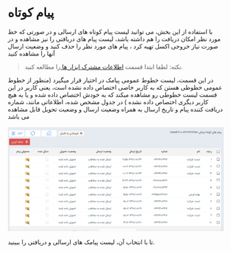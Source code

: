 # پیام کوتاه 

با استفاده از این بخش، می توانید لیست پیام کوتاه های ارسالی و در صورتی که خط مورد نظر امکان دریافت را هم داشته باشد، لیست پیام های دریافتی را نیز مشاهده و در صورت نیاز خروجی اکسل تهیه کرد  ، پیام های مورد نظر را حذف کنید و وضعیت ارسال آنها را مشاهده کنید

> نکته: لطفا ابتدا قسمت [اطلاعات مشترک ابزار ها ](https://github.com/1stco/PayamGostarDocs/blob/master/Help/Marketing/moshtarak-abzar/moshtarak-abzar.md)را مطالعه کنید.

در این قسمت، لیست  خطوط عمومی پیامک در اختیار قرار میگیرد (منظور از خطوط عمومی خطوطی هستن که به کاربر خاصی اختصاص داده نشده است، یعنی کاربر در این قسمت لیست خطوطی رو مشاهده میکند  که به خودش اختصاص داده شده و یا به هیچ کاربر دیگری اختصاص داده نشده ) در جدول مشخص شده، اطلاعاتی مانند، شماره دریافت کننده پیام و تاریخ ارسال به همراه وضعیت ارسال و وضعیت تحویل قابل مشاهده می باشد

![](SMS.png)

 تا با انتخاب آن، لیست پیامک های ارسالی و دریافتی را ببینید.